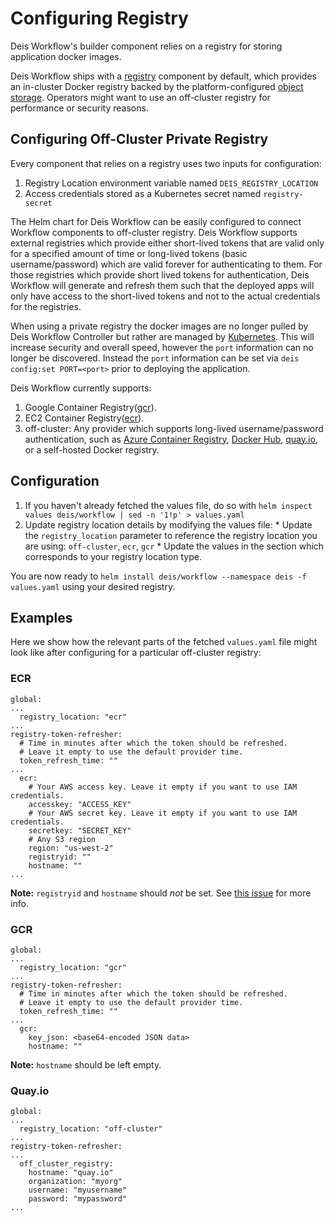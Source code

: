 # Configuring Registry

Deis Workflow's builder component relies on a registry for storing application docker images.

Deis Workflow ships with a [registry][registry] component by default, which provides an in-cluster Docker registry backed by the platform-configured [object storage][storage]. Operators might want to use an off-cluster registry for performance or security reasons.

## Configuring Off-Cluster Private Registry

Every component that relies on a registry uses two inputs for configuration:

1. Registry Location environment variable named `DEIS_REGISTRY_LOCATION`
2. Access credentials stored as a Kubernetes secret named `registry-secret`

The Helm chart for Deis Workflow can be easily configured to connect Workflow components to off-cluster registry. Deis Workflow supports external registries which provide either short-lived tokens that are valid only for a specified amount of time or long-lived tokens (basic username/password) which are valid forever for authenticating to them. For those registries which provide short lived tokens for authentication, Deis Workflow will generate and refresh them such that the deployed apps will only have access to the short-lived tokens and not to the actual credentials for the registries.

When using a private registry the docker images are no longer pulled by Deis Workflow Controller but rather are managed by [Kubernetes][]. This will increase security and overall speed, however the `port` information can no longer be discovered. Instead the `port` information can be set via `deis config:set PORT=<port>` prior to deploying the application.

Deis Workflow currently supports:

  1. Google Container Registry([gcr][gcr]).
  1. EC2 Container Registry([ecr][ecr]).
  1. off-cluster: Any provider which supports long-lived username/password authentication, such as [Azure Container Registry][acr], [Docker Hub][dockerhub], [quay.io][quay], or a self-hosted Docker registry.

## Configuration

  1. If you haven't already fetched the values file, do so with `helm inspect values deis/workflow | sed -n '1!p' > values.yaml`
  1. Update registry location details by modifying the values file:
    * Update the `registry_location` parameter to reference the registry location you are using: `off-cluster`, `ecr`, `gcr`
    * Update the values in the section which corresponds to your registry location type.

You are now ready to `helm install deis/workflow --namespace deis -f values.yaml` using your desired registry.

## Examples
Here we show how the relevant parts of the fetched `values.yaml` file might look like after configuring for a particular off-cluster registry:

### ECR

```
global:
...
  registry_location: "ecr"
...
registry-token-refresher:
  # Time in minutes after which the token should be refreshed.
  # Leave it empty to use the default provider time.
  token_refresh_time: ""
...
  ecr:
    # Your AWS access key. Leave it empty if you want to use IAM credentials.
    accesskey: "ACCESS_KEY"
    # Your AWS secret key. Leave it empty if you want to use IAM credentials.
    secretkey: "SECRET_KEY"
    # Any S3 region
    region: "us-west-2"
    registryid: ""
    hostname: ""
...
```
**Note:** `registryid` and `hostname` should _not_ be set.  See [this issue](https://github.com/deis/registry-token-refresher/issues/11) for more info.

### GCR

```
global:
...
  registry_location: "gcr"
...
registry-token-refresher:
  # Time in minutes after which the token should be refreshed.
  # Leave it empty to use the default provider time.
  token_refresh_time: ""
...
  gcr:
    key_json: <base64-encoded JSON data>
    hostname: ""
```

**Note:** `hostname` should be left empty.

### Quay.io

```
global:
...
  registry_location: "off-cluster"
...
registry-token-refresher:
...
  off_cluster_registry:
    hostname: "quay.io"
    organization: "myorg"
    username: "myusername"
    password: "mypassword"
...
```

[registry]: ../understanding-workflow/components.md#registry
[storage]: configuring-object-storage
[ecr]: http://docs.aws.amazon.com/AmazonECR/latest/userguide/ECR_GetStarted.html
[gcr]: https://cloud.google.com/container-registry/
[acr]: https://docs.microsoft.com/en-us/azure/container-registry/
[dockerhub]: https://hub.docker.com/
[quay]: https://quay.io/
[srvAccount]: https://support.google.com/cloud/answer/6158849#serviceaccounts
[aws-iam]: https://aws.amazon.com/iam/
[namespace]: https://docs.docker.com/registry/spec/api/#/overview
[Kubernetes]: https://kubernetes.io
